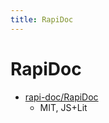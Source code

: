 ```yaml
---
title: RapiDoc
---
```


# RapiDoc
- [rapi-doc/RapiDoc](https://github.com/rapi-doc/RapiDoc)
    - MIT, JS+Lit
